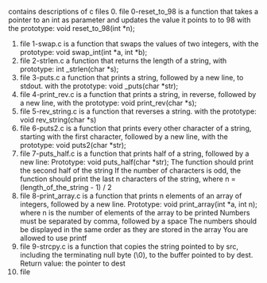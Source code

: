 contains descriptions of c files
0. file 0-reset_to_98 is a function that takes a pointer to an int as parameter and updates the value it points to to 98 with the prototype: void reset_to_98(int *n);
1. file 1-swap.c is a function that swaps the values of two integers, with the prototype: void swap_int(int *a, int *b);
2. file 2-strlen.c a function that returns the length of a string, with prototype: int _strlen(char *s);
3. file 3-puts.c a function that prints a string, followed by a new line, to stdout. with the prototype: void _puts(char *str);
4. file 4-print_rev.c is a function that prints a string, in reverse, followed by a new line, with the prototype: void print_rev(char *s); 
5. file 5-rev_string.c is a  function that reverses a string.
with the prototype: void rev_string(char *s)
6. file 6-puts2.c is a function that prints every other character of a string, starting with the first character, followed by a new line, with the prototype: void puts2(char *str); 
7. file 7-puts_half.c is  a function that prints half of a string, followed by a new line:
Prototype: void puts_half(char *str);
The function should print the second half of the string
If the number of characters is odd, the function should print the last n characters of the string, where n = (length_of_the_string - 1) / 2 
8. file 8-print_array.c is a function that prints n elements of an array of integers, followed by a new line.
Prototype: void print_array(int *a, int n);
where n is the number of elements of the array to be printed
Numbers must be separated by comma, followed by a space
The numbers should be displayed in the same order as they are stored in the array
You are allowed to use printf
9. file 9-strcpy.c is a function that copies the string pointed to by src, including the terminating null byte (\0), to the buffer pointed to by dest.
Return value: the pointer to dest
10. file
